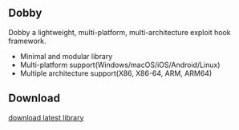 ## Dobby

Dobby a lightweight, multi-platform, multi-architecture exploit hook framework.

- Minimal and modular library
- Multi-platform support(Windows/macOS/iOS/Android/Linux)
- Multiple architecture support(X86, X86-64, ARM, ARM64)


## Download

[download latest library](https://github.com/jmpews/Dobby/releases/tag/latest)
